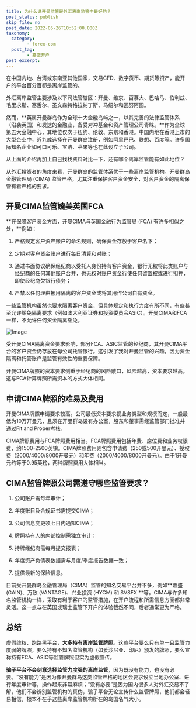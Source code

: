 ```yaml
---
title: 为什么说开曼监管是外汇离岸监管中最好的？
post_status: publish
skip_file: no
post_date: 2022-05-26T10:52:00.000Z
taxonomy:
  category:
        - forex-com
  post_tag:
        - 嘉盛开户
post_excerpt: 
---
```

在中国内地、台湾或东南亚其他国家，交易CFD、数字货币、期货等资产，能开户的平台百分百都是离岸监管的。

外汇离岸监管主要涉及以下司法管辖区：开曼、维京、百慕大、巴哈马、伯利兹、毛里求斯、塞舌尔、圣文森特格拉纳丁斯、马绍尔和瓦努阿图。

然而，**英属开曼群岛作为全球十大金融岛屿之一，以其完善的法律监管体系（沿袭英国）和发达的金融业，备受对冲基金和资产管理公司青睐。**作为全球第五大金融中心，其地位仅次于纽约、伦敦、东京和香港。中国内地在香港上市的大型企业中，近九成选择在开曼群岛注册，例如阿里巴巴、联想、百度等。许多国际知名企业如可口可乐、宝洁、苹果等也在此设立子公司。

从上面的介绍再加上自己找找资料对比一下，还有哪个离岸监管能有如此地位？

从外汇投资者的角度来看，开曼群岛的监管体系优于一些离岸监管机构。开曼群岛金融管理局 (CIMA) 监管严格，尤其注重保护客户资金安全，对客户资金的隔离保管有着严格的要求。

## 开曼CIMA监管媲美英国FCA

**在保障客户资金方面，开曼CIMA与英国金融行为监管局 (FCA) 有许多相似之处，**例如：

1. 严格规定客户资产账户的命名规则，确保资金存放于客户名下；

1. 定期对客户资金账户进行每日清算和对账；

1. 通过书面协议确保经纪商以受托人身份持有客户资金，银行无权将此类账户与经纪商的任何其他账户合并，也无权对账户资金行使任何留置权或进行扣押，即使经纪商欠银行债务；

1. 严禁以任何理由挪用隔离的客户资金或将其用作公司自有资金。

一些监管机构虽然也要求隔离客户资金，但具体规定和执行力度有所不同，有些甚至允许豁免隔离要求（例如澳大利亚证券和投资委员会ASIC）。开曼CIMA和FCA一样，不允许任何资金隔离豁免。

![Image](https://prod-files-secure.s3.us-west-2.amazonaws.com/39ed1227-6d7d-4570-be36-9ccd4a2c4241/bd849744-3fcb-4a37-8312-357962c8f065/image.png?X-Amz-Algorithm=AWS4-HMAC-SHA256&X-Amz-Content-Sha256=UNSIGNED-PAYLOAD&X-Amz-Credential=ASIAZI2LB466SKTR5EC2%2F20250522%2Fus-west-2%2Fs3%2Faws4_request&X-Amz-Date=20250522T161418Z&X-Amz-Expires=3600&X-Amz-Security-Token=IQoJb3JpZ2luX2VjECAaCXVzLXdlc3QtMiJGMEQCIGTz41G6wDEUq10Gb3tUDCtaKturbMoyoUC%2BTtCBrJ7LAiBboFPTqhoqYn6YAKwTbagiqNDfFco64zMoSbtmsQNS3iqIBAjZ%2F%2F%2F%2F%2F%2F%2F%2F%2F%2F8BEAAaDDYzNzQyMzE4MzgwNSIMxSZffeLqvo%2FYh7SbKtwD8xU0C4BmyxZQQhTOvCBjzyK0414rVeEfxLs08yMCjmImJ9ExuNiJlWro7zQN4cJqa%2BFJpLoPpHKSQMzeAFXcXNq8oTUpO2VUlKlOPeMAEHF%2BP7DAb9B%2F9hwaqE%2FDf2BZAVthRk66IraeJdwWfnOohdENBub8689YB5qYOBj7JNi0eHAg6v5R7GV1YAnk8IkJyh%2Fq1KszcOIU%2F2QQPBilmBGXPgo5sSmOdRBKi2xVG2iGJG2%2FHiPeCxDQLH76XA5hur7cyG1ZHOBUEd%2BcwKmUhrYmHEkLn7QbedQRKeinkQVk%2BQhN4tV%2BvikSdReeE1QJg8ub3anPc6RTOKwdCi67TrP54u42h8DWNaqOkpjmgP1CO8CI63n6z%2BNq5qkmHT8QpKbmFqda5KxOD1J99pIIJHhp7XJcSYUV8grdPu2kMS0Z4az%2B4bqKAGeqJLPn2FAPLog%2BKXa2ob5L3By2gyJ7zP%2Bw3w1ktAOFs46lj7HpgXwCnvmHdbNMX2vaYtYxpeiJWIpp9QGsjxl3Zw8SOdR%2FPVPFna%2Fe1dy5ZEu79Pr8fy1tO5pYfyexz3Jv2XWXSdmD%2F24nVzNeF9MfSYYoHNoVsi2yPDBzmaMR6tvDiU1xICHb5UefDGpULr48xCswzJa9wQY6pgGESdKEDonfTMD%2BU1xNWKXF8zo0tE494bgWA3ub6gg0F39f%2FOH4%2BjuF2ytxROEUO%2BzjgTT%2BegphFFKJ3WOsZc0Kx1q1szSsaVWuYMqtW%2FvFOKgPHVRblo5Fbq7FOyZCimUCrEVNToGqhx0WN7SZN2tJCGgCXgMwejwGZe1RySAUx1h4FnYVgVWbWtcUO%2B6p468OPdv6iQNPhuJ%2FHdib3BETnSMnH%2FPX&X-Amz-Signature=ed85ff2c2800e5d5bf3cfd22000d717cd5be3f404aed81a355ca8e06b6083895&X-Amz-SignedHeaders=host&x-id=GetObject)

受开曼CIMA隔离资金要求影响，部分FCA、ASIC监管的经纪商，其开曼CIMA平台的客户资金仍存放在母公司托管银行。这引发了我对开曼监管的兴趣，因为资金隔离和托管账户是监管有效性的重要保障。

开曼CIMA牌照的资本要求侧重于经纪商的风险敞口，风险越高，资本要求越高。这与FCA计算牌照所需资本的方式大体相同。

## **申请CIMA牌照的难易及费用**

开曼CIMA牌照申请要求较高。公司最低资本要求视业务类型和规模而定，一般最低为10万开曼元，且须在开曼群岛设有办公室，股东和董事需经监管部门批准并通过Fit and Proper考核。

CIMA牌照费用与FCA牌照费用相当。FCA牌照费用包括年费、席位费和业务权限费，约1500-2500英镑。CIMA牌照费用则包含申请费（250或500开曼元）、授权费（2000/4000/8000开曼元）和年费（2000/4000/8000开曼元）。由于1开曼元约等于0.95英镑，两种牌照费用大体相当。

## CIMA监管牌照公司需遵守哪些监管要求？

1. 公司账户需每年审计；

1. 年度账目及合规证书需提交CIMA；

1. 公司信息变更须七日内通知CIMA；

1. 牌照持有人的内部控制需独立审计；

1. 持牌经纪商需每月提交报表；

1. 年度资产负债表数据需与月度/季度报告数据一致；

1. 提供最新的保险信息。

目前受开曼群岛金融管理局（CIMA）监管的知名交易平台并不多，例如**嘉盛 (GAIN)、万致 (VANTAGE)、兴业投资 (HYCM) 和 SVSFX **等。CIMA与许多知名监管机构一样，采取有利于客户的监管措施，在开户流程和所需信息方面都非常灵活。这一点与在英国或瑞士监管下开户的体验截然不同，后者通常更为严格。

## 总结

虚假维权、跑路黑平台，**大多持有离岸监管牌照**。这些平台要么只有单一且监管力度弱的牌照，要么持有不知名监管机构（如爱沙尼亚、印尼）颁发的牌照，要么宣称持有FCA、ASIC等监管牌照但实为虚假宣传。

**骗子平台不会刻意选择监管力度强的离岸监管**，因为既没有能力，也没有必要。“没有能力”是因为像开曼群岛这类监管严格的地区会要求设立当地办公室、进行年度审计等，操作起来非常麻烦；“没有必要”是因为国内很多人对外汇交易不了解，他们不会辨别监管机构的真伪，骗子平台无论宣传什么监管牌照，他们都会轻易相信，根本不在乎这些离岸监管机构所在的岛国名气大小。